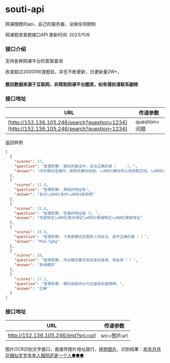 # souti-api
网课搜题的api，自己的服务器，没做任何限制


网课题库查题接口API 更新时间: 2023/11/6


### 接口介绍

支持各种网课平台的答案查询

收录超过20000W道题目，并在不断更新，日更新量2W+。

#### 题目数据来源于互联网，非爬取网课平台题库，如有侵权请联系删除

### 接口地址

| URL                                         | 传递参数                    | 
| --------------------------------------------| --------------------------- |
| [http://152.136.105.246/search?question=1234](http://152.136.105.246/search?question=1234) | question=问题   
返回样例
```json
[
  {
    "scores": 37,
    "question": "智慧职教: 螺纹的画法中，说法正确的是（     ）。",
    "answer": "内外螺纹连接时，按照外螺纹绘制。\u0001螺纹终止线用粗实线。\u0001无论是内螺纹还是外螺纹，剖面线都绘制到粗实线。\u0001钻孔底部的锥角为120°"
  },
  {
    "scores": 31.8,
    "question": "智慧职教: 燃烧的特征有",
    "answer": "发光\u0001发热\u0001新物质"
  },
  {
    "scores": 31.8,
    "question": "智慧职教: 性格的特征是（）。",
    "answer": "态度特征\u0001意志特征\u0001情绪特征\u0001理智特征"
  },
  {
    "scores": 28.6,
    "question": "智慧职教: 下面是螺纹在图样上的标注，其中正确的是（ ）",
    "answer": "M16-5g6g"
  },
  {
    "scores": 28,
    "question": "智慧职教: 传动螺纹要求有较高的效率，常采用（ ）",
    "answer": "多线螺纹"
  },
  {
    "scores": 27.3,
    "question": "智慧职教: 螺纹按旋向分为左旋和右旋两种。",
    "answer": "正确"
  }
]
```

### 接口地址

| URL                                | 传递参数                    | 
| -----------------------------------| --------------------------- |
| http://152.136.105.246/img?src=url | src=图片url                 
图片OCR识别文字接口，直接传图片地址就行，[样例图片](https://gimg2.baidu.com/image_search/src=http%3A%2F%2Fb-ssl.duitang.com%2Fuploads%2Fitem%2F201611%2F07%2F20161107124135_nS5CW.jpeg&refer=http%3A%2F%2Fb-ssl.duitang.com&app=2002&size=f9999,10000&q=a80&n=0&g=0n&fmt=auto?sec=1701889418&t=a5879f1d1505d88cf1ea430a19401da3)，识别结果：[年年月月花相似岁岁年年人相同还是一个人●●●](http://152.136.105.246/img?src=https://gimg2.baidu.com/image_search/src=http%3A%2F%2Fb-ssl.duitang.com%2Fuploads%2Fitem%2F201611%2F07%2F20161107124135_nS5CW.jpeg&refer=http%3A%2F%2Fb-ssl.duitang.com&app=2002&size=f9999,10000&q=a80&n=0&g=0n&fmt=auto?sec=1701889418&t=a5879f1d1505d88cf1ea430a19401da3)


